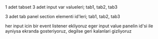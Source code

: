 1 adet tabset
  3 adet input var valueleri; tab1, tab2, tab3

3 adet tab panel section elementi
  id'leri; tab1, tab2, tab3

her input icin bir event listener ekliyoruz
  eger input value panelin id'si ile ayniysa ekranda gosteriyoruz, degilse geri kalanlari gizliyoruz